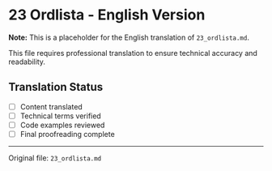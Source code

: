 # 23 Ordlista - English Version

**Note:** This is a placeholder for the English translation of `23_ordlista.md`.

This file requires professional translation to ensure technical accuracy and readability.

## Translation Status
- [ ] Content translated
- [ ] Technical terms verified
- [ ] Code examples reviewed
- [ ] Final proofreading complete

---

Original file: `23_ordlista.md`
